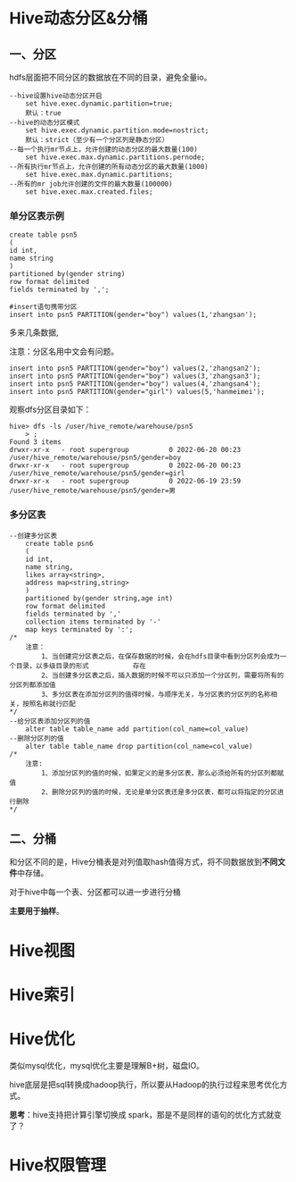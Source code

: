 # Hive动态分区&分桶

## 一、分区

hdfs层面把不同分区的数据放在不同的目录，避免全量io。

```
--hive设置hive动态分区开启
	set hive.exec.dynamic.partition=true;
	默认：true
--hive的动态分区模式
	set hive.exec.dynamic.partition.mode=nostrict;
	默认：strict（至少有一个分区列是静态分区）
--每一个执行mr节点上，允许创建的动态分区的最大数量(100)
	set hive.exec.max.dynamic.partitions.pernode;
--所有执行mr节点上，允许创建的所有动态分区的最大数量(1000)	
	set hive.exec.max.dynamic.partitions;
--所有的mr job允许创建的文件的最大数量(100000)	
	set hive.exec.max.created.files;
```

### 单分区表示例

```
create table psn5
(
id int,
name string
)
partitioned by(gender string)
row format delimited
fields terminated by ',';
```

```
#insert语句携带分区
insert into psn5 PARTITION(gender="boy") values(1,'zhangsan');
```

多来几条数据,

注意：分区名用中文会有问题。

```
insert into psn5 PARTITION(gender="boy") values(2,'zhangsan2');
insert into psn5 PARTITION(gender="boy") values(3,'zhangsan3');
insert into psn5 PARTITION(gender="boy") values(4,'zhangsan4');
insert into psn5 PARTITION(gender="girl") values(5,'hanmeimei');

```

观察dfs分区目录如下：

```
hive> dfs -ls /user/hive_remote/warehouse/psn5
    > ;
Found 3 items
drwxr-xr-x   - root supergroup          0 2022-06-20 00:23 /user/hive_remote/warehouse/psn5/gender=boy
drwxr-xr-x   - root supergroup          0 2022-06-20 00:23 /user/hive_remote/warehouse/psn5/gender=girl
drwxr-xr-x   - root supergroup          0 2022-06-19 23:59 /user/hive_remote/warehouse/psn5/gender=男
```

### 多分区表

```
--创建多分区表
	create table psn6
	(
	id int,
	name string,
	likes array<string>,
	address map<string,string>
	)
	partitioned by(gender string,age int)
	row format delimited
	fields terminated by ','
	collection items terminated by '-'
	map keys terminated by ':';	
/*
	注意：
		1、当创建完分区表之后，在保存数据的时候，会在hdfs目录中看到分区列会成为一个目录，以多级目录的形式			  存在
		2、当创建多分区表之后，插入数据的时候不可以只添加一个分区列，需要将所有的分区列都添加值
		3、多分区表在添加分区列的值得时候，与顺序无关，与分区表的分区列的名称相关，按照名称就行匹配
*/	
--给分区表添加分区列的值
	alter table table_name add partition(col_name=col_value)
--删除分区列的值
	alter table table_name drop partition(col_name=col_value)
/*
	注意:
		1、添加分区列的值的时候，如果定义的是多分区表，那么必须给所有的分区列都赋值
		2、删除分区列的值的时候，无论是单分区表还是多分区表，都可以将指定的分区进行删除
*/
```



## 二、分桶

和分区不同的是，Hive分桶表是对列值取hash值得方式，将不同数据放到**不同文件**中存储。

对于hive中每一个表、分区都可以进一步进行分桶

**主要用于抽样**。

# Hive视图

# Hive索引

# Hive优化

类似mysql优化，mysql优化主要是理解B+树，磁盘IO。

hive底层是把sql转换成hadoop执行，所以要从Hadoop的执行过程来思考优化方式。

**思考**：hive支持把计算引擎切换成 spark，那是不是同样的语句的优化方式就变了？

# Hive权限管理